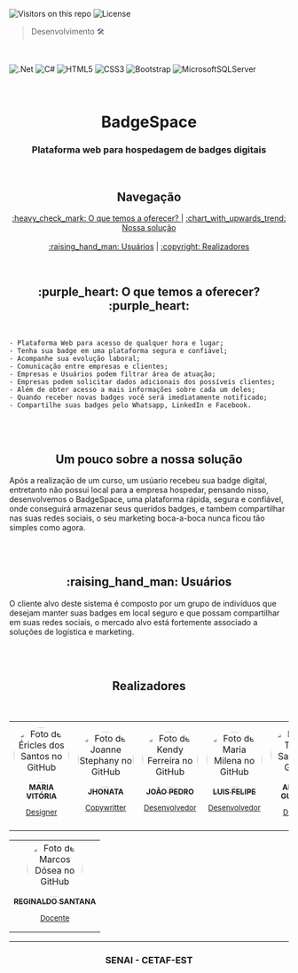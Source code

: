 ![Visitors on this repo](https://visitor-badge-reloaded.herokuapp.com/badge?page_id=MulinhaGPlays.BadgeSpace-Project_AspNetCoree&color=55acb7&style=for-the-badge&logo=Github)
![License](https://img.shields.io/github/license/MulinhaGPlays/BadgeSpace-Project_AspNetCore?color=Blue&style=for-the-badge)
>Desenvolvimento 🛠️

<br>

![.Net](https://img.shields.io/badge/.NET-5C2D91?style=for-the-badge&logo=.net&logoColor=white)
![C#](https://img.shields.io/badge/Csharp-%23007ACC.svg?style=for-the-badge&logo=Csharp&logoColor=white)
![HTML5](https://img.shields.io/badge/html5-%23E34F26.svg?style=for-the-badge&logo=html5&logoColor=white)
![CSS3](https://img.shields.io/badge/css3-%231572B6.svg?style=for-the-badge&logo=css3&logoColor=white)
![Bootstrap](https://img.shields.io/badge/bootstrap-%23563D7C.svg?style=for-the-badge&logo=bootstrap&logoColor=white)
![MicrosoftSQLServer](https://img.shields.io/badge/Microsoft%20SQL%20Sever-CC2927?style=for-the-badge&logo=microsoft%20sql%20server&logoColor=white)

<br>

<h1 align=center> BadgeSpace </h1>
<h3 align=center id="objetivo">  Plataforma web para hospedagem de badges digitais </h3>

<br>

<h2 align=center> Navegação </h2>
<p align="center">
 <a href="#objetivo"> :heavy_check_mark: O que temos a oferecer? </a> |
 <a href="#solucao"> :chart_with_upwards_trend: Nossa solução </a>  <br><br>
 <a href="#usuarios"> :raising_hand_man: Usuários</a> |
 <a href="#autor"> 	:copyright: Realizadores</a>
</p>


<br>
<h2 align=center id="objetivo">  :purple_heart: O que temos a oferecer? :purple_heart:</h2>
<br>

    - Plataforma Web para acesso de qualquer hora e lugar;
    - Tenha sua badge em uma plataforma segura e confiável; 
    - Acompanhe sua evolução laboral;
    - Comunicação entre empresas e clientes;
    - Empresas e Usuários podem filtrar área de atuação;
    - Empresas podem solicitar dados adicionais dos possíveis clientes;
    - Além de obter acesso a mais informações sobre cada um deles;
    - Quando receber novas badges você será imediatamente notificado;
    - Compartilhe suas badges pelo Whatsapp, LinkedIn e Facebook.


<br><br>


<h2 align=center id="solucao"> Um pouco sobre a nossa solução </h2>

   Após a realização de um curso, um usúario recebeu sua badge digital, entretanto não possui local para a empresa hospedar, pensando nisso, desenvolvemos o BadgeSpace, uma plataforma rápida, segura e confiável, onde conseguirá armazenar seus queridos badges, e tambem compartilhar nas suas redes sociais, o seu marketing boca-a-boca nunca ficou tão simples como agora.

<br><br>

<h2 align=center id="usuarios">  :raising_hand_man: Usuários</h2>

   O cliente alvo deste sistema é composto por um grupo de indivíduos que desejam manter suas badges em local seguro e que possam compartilhar em suas redes sociais, o mercado alvo está fortemente associado a soluções de logística e marketing.

<br><br>


<h2 id="autor" align=center>Realizadores </h2>
<br>
<table align="center">
  <tr>
    <td align="center">
      <a href="https://github.com/Ericles-Porty" target="_blank">
        <img style="border-radius:100px;" src="https://avatars.githubusercontent.com/u/67772327?v=4" width="100px;" alt="Foto de Éricles dos Santos no GitHub"/><br>
        <sub>
          <b>MARIA VITÓRIA</b>
          <p>Designer</p>
        </sub>
      </a>
    </td>
    <td align="center">
      <a href="https://github.com/joannestephany" target="_blank">
        <img style="border-radius:100px;" src="https://avatars.githubusercontent.com/u/58868281?v=4"  width="100px;" alt="Foto de Joanne Stephany no GitHub"/><br>
        <sub>
          <b>JHONATA</b>
          <p>Copywritter</p>
        </sub>
      </a>
    </td>
    <td align="center">
      <a href="https://github.com/Kendy619" target="_blank">
        <img style="border-radius:100px;" src="https://avatars.githubusercontent.com/u/68467958?v=4" target="_blank"  width="100px;" alt="Foto de Kendy Ferreira no GitHub"/><br>
        <sub>
          <b>JOÃO PEDRO</b>
          <p>Desenvolvedor</p>
        </sub>
      </a>
    </td>
    <td align="center" >
      <a href="https://github.com/MariaMilena" target="_blank">
        <img style="border-radius:100px;" src="https://avatars.githubusercontent.com/u/65188572?v=4" target="_blank"  width="100px;" alt="Foto de Maria Milena no GitHub"/><br>
        <sub>
          <b>LUIS FELIPE</b>
          <p>Desenvolvedor</p>
        </sub>
      </a>
    </td>
    <td align="center">
      <a href="https://github.com/XxthiagoboyXx" target="_blank">
        <img style="border-radius:100px;" src="https://avatars.githubusercontent.com/u/72053163?v=4" width="100px;" alt="Foto de Thiago Santos no GitHub"/><br>
        <sub>
          <b>ANTONY GUSTAVO</b>
          <p>Designer</p>
        </sub>
      </a>
    </td>
    <td align="center">
      <a href="https://github.com/XxthiagoboyXx" target="_blank">
        <img style="border-radius:100px;" src="https://avatars.githubusercontent.com/u/72053163?v=4" width="100px;" alt="Foto de Thiago Santos no GitHub"/><br>
        <sub>
          <b>HEIDY LARYSSA</b>
          <p>Gerenciamento do projeto</p>
        </sub>
      </a>
    </td>
  </tr>
</table>
<table align="center">
  <tr>
    <td align="center">
      <a href="https://github.com/marcosdosea" target="_blank">
        <img style="border-radius:100px;" src="https://avatars.githubusercontent.com/u/7799935?v=4" target="_blank" width="100px;" alt="Foto de Marcos Dósea no GitHub"/><br>
        <sub>
          <b>REGINALDO SANTANA</b>
          <p>Docente</p>
        </sub>
      </a>
    </td>
   </tr>
</table>


***
<h3  align=center>SENAI - CETAF-EST</h3>

